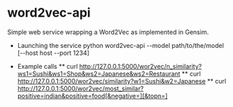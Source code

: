 word2vec-api
============

Simple web service wrapping a Word2Vec as implemented in Gensim.

* Launching the service
 python word2vec-api --model path/to/the/model [--host host --port 1234]

* Example calls
** curl http://127.0.0.1:5000/wor2vec/n_similarity?ws1=Sushi&ws1=Shop&ws2=Japanese&ws2=Restaurant
** curl  http://127.0.0.1:5000/wor2vec/similarity?w1=Sushi&w2=Japanese
** curl  http://127.0.0.1:5000/wor2vec/most_similar?positive=indian&positive=food[&negative=][&topn=]

